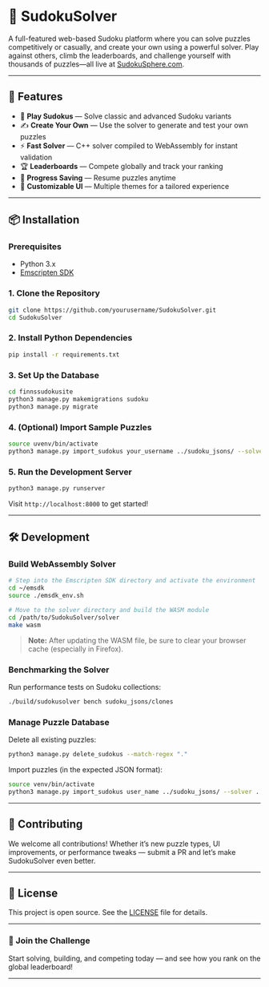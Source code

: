 # 🧠 SudokuSolver

A full-featured web-based Sudoku platform where you can solve puzzles competitively or casually, and create your own using a powerful solver. Play against others, climb the leaderboards, and challenge yourself with thousands of puzzles—all live at [SudokuSphere.com](https://sudokusphere.com/).

---

## 🚀 Features

* 🧩 **Play Sudokus** — Solve classic and advanced Sudoku variants
* ✍️ **Create Your Own** — Use the solver to generate and test your own puzzles
* ⚡ **Fast Solver** — C++ solver compiled to WebAssembly for instant validation
* 🏆 **Leaderboards** — Compete globally and track your ranking
* 🔁 **Progress Saving** — Resume puzzles anytime
* 🎨 **Customizable UI** — Multiple themes for a tailored experience

---

## 📦 Installation

### Prerequisites

* Python 3.x
* [Emscripten SDK](https://emscripten.org/docs/getting_started/downloads.html)

### 1. Clone the Repository

```bash
git clone https://github.com/yourusername/SudokuSolver.git
cd SudokuSolver
```

### 2. Install Python Dependencies

```bash
pip install -r requirements.txt
```

### 3. Set Up the Database

```bash
cd finnssudokusite
python3 manage.py makemigrations sudoku
python3 manage.py migrate
```

### 4. (Optional) Import Sample Puzzles

```bash
source uvenv/bin/activate
python3 manage.py import_sudokus your_username ../sudoku_jsons/ --solver ../solver/SudokuSolver
```

### 5. Run the Development Server

```bash
python3 manage.py runserver
```

Visit `http://localhost:8000` to get started!

---

## 🛠 Development

### Build WebAssembly Solver

```bash
# Step into the Emscripten SDK directory and activate the environment
cd ~/emsdk
source ./emsdk_env.sh

# Move to the solver directory and build the WASM module
cd /path/to/SudokuSolver/solver
make wasm
```

> **Note:** After updating the WASM file, be sure to clear your browser cache (especially in Firefox).

### Benchmarking the Solver

Run performance tests on Sudoku collections:

```bash
./build/sudokusolver bench sudoku_jsons/clones
```

### Manage Puzzle Database

Delete all existing puzzles:

```bash
python3 manage.py delete_sudokus --match-regex "."
```

Import puzzles (in the expected JSON format):
```bash
source venv/bin/activate
python3 manage.py import_sudokus user_name ../sudoku_jsons/ --solver ../solver/SudokuSolver
```

---

## 🤝 Contributing

We welcome all contributions! Whether it’s new puzzle types, UI improvements, or performance tweaks — submit a PR and let’s make SudokuSolver even better.

---

## 📄 License

This project is open source. See the [LICENSE](./LICENSE) file for details.

---

### 🔗 Join the Challenge

Start solving, building, and competing today — and see how you rank on the global leaderboard!

---
